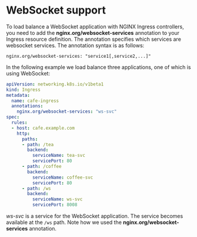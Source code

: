 # WebSocket support

To load balance a WebSocket application with NGINX Ingress controllers, you need to add the **nginx.org/websocket-services** annotation to your Ingress resource definition. The annotation specifies which services are websocket services. The annotation syntax is as follows:
```
nginx.org/websocket-services: "service1[,service2,...]"
```

In the following example we load balance three applications, one of which is using WebSocket:
```yaml
apiVersion: networking.k8s.io/v1beta1
kind: Ingress
metadata:
  name: cafe-ingress
  annotations:
    nginx.org/websocket-services: "ws-svc"
spec:
  rules:
  - host: cafe.example.com
    http:
      paths:
      - path: /tea
        backend:
          serviceName: tea-svc
          servicePort: 80
      - path: /coffee
        backend:
          serviceName: coffee-svc
          servicePort: 80
      - path: /ws
        backend:
          serviceName: ws-svc
          servicePort: 8008
```
*ws-svc* is a service for the WebSocket application. The service becomes available at the `/ws` path. Note how we used the **nginx.org/websocket-services** annotation.
